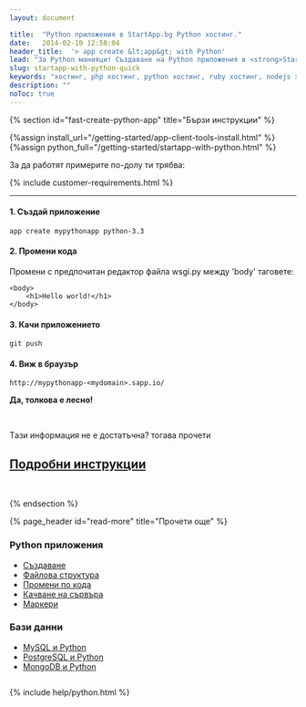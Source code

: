 ```yaml
---
layout: document

title:  "Python приложения в StartApp.bg Python хостинг."
date:   2014-02-10 12:58:04
header_title:  '> app create &lt;app&gt; with Python'
lead: "За Python манияци! Създаване на Python приложения в <strong>StartApp</strong> cloud за 5 минути"
slug: startapp-with-python-quick
keywords: "хостинг, php хостинг, python хостинг, ruby хостинг, nodejs хостинг"
description: ""
noToc: true
---
```


{% section id="fast-create-python-app" title="Бързи инструкции" %}

{%assign install_url="/getting-started/app-client-tools-install.html" %}
{%assign python_full="/getting-started/startapp-with-python.html" %}

За да работят примерите по-долу ти трябва:

{% include customer-requirements.html %}

---

#### 1. Създай приложение

    app create mypythonapp python-3.3

#### 2. Промени кода

Промени с предпочитан редактор файла wsgi.py между 'body' таговете:

    <body>
        <h1>Hello world!</h1>
    </body>

#### 3. Качи приложението

    git push

#### 4. Виж в браузър

    http://mypythonapp-<mydomain>.sapp.io/


**Да, толкова е лесно!**

<br />

<div class="text-center">
  <p class="lead">Tази информация не е достатъчна? тогава прочети</p>
  <h2><a class="btn btn-primary btn-lg" href="{{ python_full }}" alt="Подробни инструкции за инсталиране на Python приложение">Подробни инструкции</a></h2>
</div>

<br />

{% endsection %}

<div class="document-content-section">
{% page_header id="read-more" title="Прочети още" %}

<section class="read-more no-border">
  <div class="row" style="overflow: hidden;">
    <div class="col-sm-6 col-md-4 col-xs-12">
      <div class="thumbnail">
        <div class="caption">
          <h3>Python приложения</h3>
          <ul class="list-unstyled">
              <li><a href="{{ python_full }}#create-python-app-in-details">Създаване</a></li>
              <li><a href="{{ python_full }}#file-structure">Файлова структура</a></li>
              <li><a href="{{ python_full }}#make-code-changes">Промени по кода</a></li>
              <li><a href="{{ python_full }}#deployment">Качване на сървъра</a></li>
              <li><a href="{{ python_full }}#markers">Маркери</a></li>
          </ul>
        </div>
      </div>
    </div>
    <div class="col-sm-6 col-md-4 col-xs-12">
      <div class="thumbnail">
        <div class="caption">
          <h3>Бази данни</h3>
          <ul class="list-unstyled">
             <li><a href="{{ python_full }}#add-mysql-to-app">MySQL и Python</a></li>
             <li><a href="{{ python_full }}#add-postgresql-to-app">PostgreSQL и Python</a></li>
             <li><a href="{{ python_full }}#add-mongo-to-app">MongoDB и Python</a></li>
          </ul>
        </div>
      </div>
    </div>
  </div>
</section>
</div>

{% include help/python.html %}